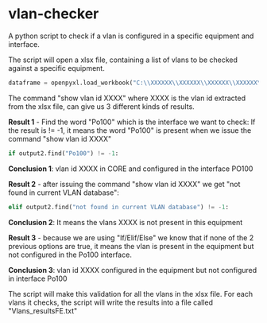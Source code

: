 # vlan-checker
A python script to check if a vlan is configured in a specific equipment and interface. 


The script will open a xlsx file, containing a list of vlans to be checked against a specific equipment.

```python
dataframe = openpyxl.load_workbook("C:\\XXXXXX\\XXXXXX\\XXXXXX\\XXXXXX\\XXXXXX\\list_vlans.xlsx")
```

The command "show vlan id XXXX" where XXXX is the vlan id extracted from the xlsx file, can give us 3 different kinds of results.


**Result 1** - Find the word "Po100" which is the interface we want to check:
If the result is != -1, it means the word "Po100" is present when we issue the command "show vlan id XXXX"

```python
if output2.find("Po100") != -1:
```

**Conclusion 1**: vlan id XXXX in CORE and configured in the interface PO100


**Result 2** - after issuing the command "show vlan id XXXX" we get "not found in current VLAN database":

```python
elif output2.find("not found in current VLAN database") != -1:
```

**Conclusion 2**: It means the vlans XXXX is not present in this equipment


**Result 3** - because we are using "If/Elif/Else" we know that if none of the 2 previous options are true, it means the vlan is present in the equipment but not configured in the Po100 interface.

**Conclusion 3**: vlan id XXXX configured in the equipment but not configured in interface Po100


The script will make this validation for all the vlans in the xlsx file.
For each vlans it checks, the script will write the results into a file called "Vlans_resultsFE.txt"
